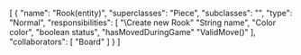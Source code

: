 [
  {
    "name": "Rook(entity)",
    "superclasses": "Piece",
    "subclasses": "",
    "type": "Normal",
    "responsibilities": [
      "\\Create new Rook"
      "String name",
      "Color color",
      "boolean status",
      "hasMovedDuringGame"
      "ValidMove()"
    ],
    "collaborators": [
      "Board"
    ]
  }
]